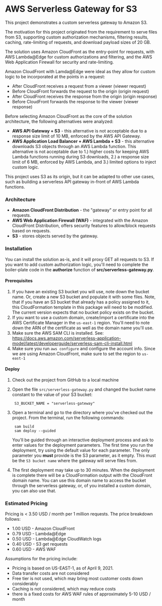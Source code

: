 # AWS Serverless Gateway for S3

This project demonstrates a custom serverless gateway to Amazon S3. 

The motivation for this project originated from the requirement to serve
files from S3, supporting  custom authorization mechanisms, filtering 
results, caching, rate-limiting of requests, and download payload sizes of 20 GB. 

The solution uses Amazon CloudFront as the entry-point for requests, 
with AWS Lambda@Edge for custom authorizations and filtering, 
and the AWS Web Application Firewall for security and rate-limiting. 

Amazon CloudFront with Lamda@Edge were ideal as they allow for custom logic to be 
incorporated at the points in a request:

* After CloudFront receives a request from a viewer (viewer request)
* Before CloudFront forwards the request to the origin (origin request)
* After CloudFront receives the response from the origin (origin response)
* Before CloudFront forwards the response to the viewer (viewer response)

Before selecting Amazon CloudFront as the core of the solution architecture, 
the following alternatives were analyzed:
* **AWS API Gateway + S3** - this alternative is not acceptable due to a response size 
   limit of 10 MB, enforced by the AWS API Gateway.
* **AWS Application Load Balancer + AWS Lambda + S3** - this alternative downloads S3 
   objects through an AWS Lambda function. This alternative is not acceptable due to 
   1.) higher costs for keeping AWS Lambda functions running during S3 downloads, 
   2.) a response size limit of 6 MB, enforced by AWS Lambda, and 
   3.) limited options to inject custom logic.  


This project uses S3 as its origin, but it can be adapted to other use cases, 
such as building a serverless API gateway in-front of AWS Lambda functions.


### Architecture

* **Amazon CloudFront Distribution** - the "gateway" or entry point for all requests. 
* **AWS Web Application Firewall (WAF)** - integrated with the Amazon CloudFront Distribution, 
  offers security features to allow/block requests based on requests.
* **S3** - stores objects served by the gateway. 

### Installation

You can install the solution as-is, and it will proxy GET all requests to S3.
If you want to add custom authorization logic, you'll need to complete 
the boiler-plate code in the **authorize** function of **src/serverless-gateway.py**.

#### Prerequisites

1. If you have an existing S3 bucket you will use, note down the bucket name. 
   Or, create a new S3 bucket and populate it with some files.
   Note, that if you have an S3 bucket that already has a policy assigned to it, 
   this CloudFormation template in this package will need to be modified. The current version expects that no 
   bucket policy exists on the bucket.
2. If you want to use a custom domain, 
   create/import a certificate into the AWS Certificate Manager in the `us-east-1` region. You'll need to
   note down the ARN of the certificate as well
   as the domain name you'll use.
3. Make sure the AWS SAM CLI is installed. See: https://docs.aws.amazon.com/serverless-application-model/latest/developerguide/serverless-sam-cli-install.html   
4. Make sure you run `aws configure` and configure the account info. Since we are using Amazon CloudFront, make sure to set the region to `us-east-1`

#### Deploy

1. Check out the project from GitHub to a local machine
2. Open the file `src/serverless-gateway.py` and changed the bucket name constant 
   to the value of your S3 bucket:

        S3_BUCKET_NAME = "serverless-gateway"
3. Open a terminal and go to the directory where you've checked out the project. 
   From the terminal, run the following commands:
   
        sam build
        sam deploy --guided

    You'll be guided through an interactive deployment process and ask to
    enter values for the deployment parameters.
    The first time you run the deployment, try using the default value for
    each parameter.
    The only parameter you **must** provide is the S3 parameter, as it empty.
    This must be the `S3 bucket name` where the
    gateway will serve files from.
4. The first deployment may take up to 30 minutes. When the deployment is complete
   there will be a CloudFormation output with the CloudFront domain name. 
   You can use this domain name to access the bucket through the serverless gateway,
   or, of you installed a custom domain, you can also use that.


### Estimated Pricing

Pricing is < 3.50 USD / month per 1 million requests. The price breakdown follows:

* 1.00 USD - Amazon CloudFront 
* 0.79 USD - Lambda@Edge
* 0.50 USD - Lambda@Edge CloudWatch logs
* 0.40 USD - S3 get requests
* 0.60 USD - AWS WAF 

Assumptions for the pricing include:
* Pricing is based on US-EAST-1, as of April 9, 2021. 
* Data transfer costs are not considered
* Free tier is not used, which may bring most customer costs down considerably
* Caching is not considered, which may reduce costs  
* there is a fixed costs for AWS WAF rules of approximately 5-10 USD / month
